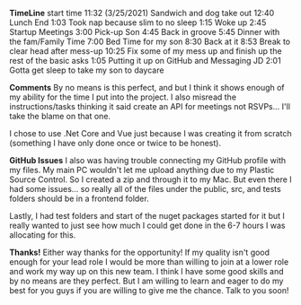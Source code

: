**TimeLine**
start time 11:32 (3/25/2021)
Sandwich and dog take out 12:40
Lunch End 1:03
Took nap because slim to no sleep 1:15
Woke up 2:45
Startup Meetings 3:00
Pick-up Son 4:45
Back in groove 5:45
Dinner with the fam/Family Time 7:00
Bed Time for my son 8:30
Back at it 8:53
Break to clear head after mess-up 10:25
Fix some of my mess up and finish up the rest of the basic asks 1:05 
Putting it up on GitHub and Messaging JD 2:01
Gotta get sleep to take my son to daycare

**Comments**
By no means is this perfect, and but I think it shows enough of my ability for the time I put into the project. 
I also misread the instructions/tasks thinking it said create an API for meetings not RSVPs... I'll take the blame on that one.

I chose to use .Net Core and Vue just because I was creating it from scratch (something I have only done once or twice to be honest).

**GitHub Issues**
I also was having trouble connecting my GitHub profile with my files. My main PC wouldn't let me upload anything due to my Plastic Source Control. So I created a zip and through it to my Mac. But even there I had some issues... so really all of the files under the public, src, and tests folders should be in a frontend folder.

Lastly, I had test folders and start of the nuget packages started for it but I really wanted to just see how much I could get done in the 6-7 hours I was allocating for this. 

**Thanks!**
Either way thanks for the opportunity! If my quality isn't good enough for your lead role I would be more than willing to join at a lower role and work my way up on this new team. I think I have some good skills and by no means are they perfect. But I am willing to learn and eager to do my best for you guys if you are willing to give me the chance. Talk to you soon!
